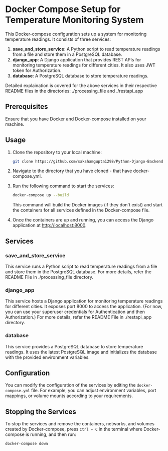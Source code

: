 # Docker Compose Setup for Temperature Monitoring System

This Docker-compose configuration sets up a system for monitoring temperature readings. It consists of three services:

1. **save_and_store_service**: A Python script to read temperature readings from a file and store them in a PostgreSQL database.
2. **django_app**: A Django application that provides REST APIs for monitoring temperature readings for different cities. It also uses JWT token for Authorization.
3. **database**: A PostgreSQL database to store temperature readings.

Detailed explaination is covered for the above services in their respective README files in the directories: ./processing_file and ./restapi_app

## Prerequisites

Ensure that you have Docker and Docker-compose installed on your machine.

## Usage

1. Clone the repository to your local machine:

    ```bash
    git clone https://github.com/sakshamgupta1298/Python-Django-Backend.git
    ```

2. Navigate to the directory that you have cloned - that have docker-compose.yml.

3. Run the following command to start the services:

    ```bash
    docker-compose up --build
    ```

    This command will build the Docker images (if they don't exist) and start the containers for all services defined in the Docker-compose file.

4. Once the containers are up and running, you can access the Django application at [http://localhost:8000](http://localhost:8000).

## Services

### save_and_store_service

This service runs a Python script to read temperature readings from a file and store them in the PostgreSQL database.
For more details, refer the README File in ./processing_file directory.

### django_app

This service hosts a Django application for monitoring temperature readings for different cities. It exposes port 8000 to access the application. (For now, you can use your superuser credentials for Authentication and then Authorization.)
For more details, refer the README File in ./restapi_app directory.

### database

This service provides a PostgreSQL database to store temperature readings. It uses the latest PostgreSQL image and initializes the database with the provided environment variables.

## Configuration

You can modify the configuration of the services by editing the `docker-compose.yml` file. For example, you can adjust environment variables, port mappings, or volume mounts according to your requirements.

## Stopping the Services

To stop the services and remove the containers, networks, and volumes created by Docker-compose, press `Ctrl + C` in the terminal where Docker-compose is running, and then run:

```bash
docker-compose down 
```

